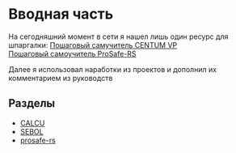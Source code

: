 # Вводная часть

На сегодняшний момент в сети я нашел лишь один ресурс для шпаргалки:
[Пошаговый самучитель CENTUM VP](http://www.maxplant.ru/article/centum_tutorial_content.php) <br>
[Пошаговый самоучитель ProSafe-RS](http://www.maxplant.ru/article/prosafe_tutorial_content.php)

Далее я использовал наработки из проектов и дополнил их комментарием из руководств

## Разделы

- [CALCU](/block/calcu.md)
- [SEBOL](/block/sebol.md)
- [prosafe-rs](/block/prosafe.md)
